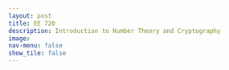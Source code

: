 ```yaml
---
layout: post
title: EE 720
description: Introduction to Number Theory and Cryptography
image: 
nav-menu: false
show_tile: false
---
```

